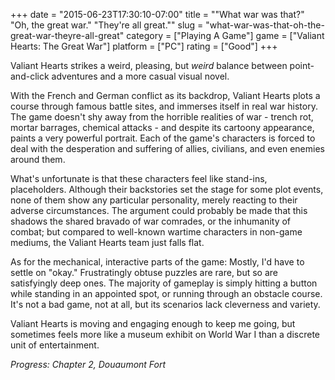 +++
date = "2015-06-23T17:30:10-07:00"
title = "\"What war was that?\" \"Oh, the great war.\" \"They're all great.\""
slug = "what-war-was-that-oh-the-great-war-theyre-all-great"
category = ["Playing A Game"]
game = ["Valiant Hearts: The Great War"]
platform = ["PC"]
rating = ["Good"]
+++

Valiant Hearts strikes a weird, pleasing, but <i>weird</i> balance between point-and-click adventures and a more casual visual novel.

With the French and German conflict as its backdrop, Valiant Hearts plots a course through famous battle sites, and immerses itself in real war history.  The game doesn't shy away from the horrible realities of war - trench rot, mortar barrages, chemical attacks - and despite its cartoony appearance, paints a very powerful portrait.  Each of the game's characters is forced to deal with the desperation and suffering of allies, civilians, and even enemies around them.

What's unfortunate is that these characters feel like stand-ins, placeholders.  Although their backstories set the stage for some plot events, none of them show any particular personality, merely reacting to their adverse circumstances.  The argument could probably be made that this shadows the shared bravado of war comrades, or the inhumanity of combat; but compared to well-known wartime characters in non-game mediums, the Valiant Hearts team just falls flat.

As for the mechanical, interactive parts of the game: Mostly, I'd have to settle on "okay."  Frustratingly obtuse puzzles are rare, but so are satisfyingly deep ones.  The majority of gameplay is simply hitting a button while standing in an appointed spot, or running through an obstacle course.  It's not a bad game, not at all, but its scenarios lack cleverness and variety.

Valiant Hearts is moving and engaging enough to keep me going, but sometimes feels more like a museum exhibit on World War I than a discrete unit of entertainment.

<i>Progress: Chapter 2, Douaumont Fort</i>